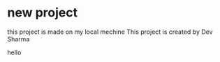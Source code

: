 # new project 
this project is made on my local mechine 
This project is created by Dev Sharma

hello